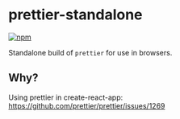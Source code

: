# prettier-standalone

[![npm](https://img.shields.io/npm/v/prettier-standalone.svg)](https://www.npmjs.com/package/prettier-standalone)

Standalone build of `prettier` for use in browsers.

## Why?

Using prettier in create-react-app: https://github.com/prettier/prettier/issues/1269

